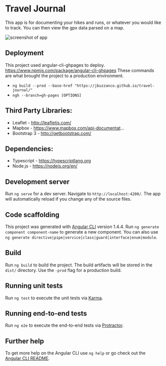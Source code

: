 # Travel Journal
This app is for documenting your hikes and runs, or whatever you would like to track. You can then view the gpx data parsed on a map.

![screenshot of app](https://i.imgur.com/RWq4513.png "Travel Journal App")

## Deployment

This project used angular-cli-ghpages to deploy. https://www.npmjs.com/package/angular-cli-ghpages
These commands are what brought the project to a production environment.
- `ng build --prod --base-href "https://jbuzzanco.github.io/travel-journal/"`
- `ngh --branch=gh-pages [OPTIONS]`

## Third Party Libraries:
- Leaflet - http://leafletjs.com/
- Mapbox - https://www.mapbox.com/api-documentat...
- Bootstrap 3 - http://getbootstrap.com/

## Dependencies:
- Typescript - https://typescriptlang.org
- Node.js - https://nodejs.org/en/

## Development server

Run `ng serve` for a dev server. Navigate to `http://localhost:4200/`. The app will automatically reload if you change any of the source files.

## Code scaffolding

This project was generated with [Angular CLI](https://github.com/angular/angular-cli) version 1.4.4.
Run `ng generate component component-name` to generate a new component. You can also use `ng generate directive|pipe|service|class|guard|interface|enum|module`.

## Build

Run `ng build` to build the project. The build artifacts will be stored in the `dist/` directory. Use the `-prod` flag for a production build.

## Running unit tests

Run `ng test` to execute the unit tests via [Karma](https://karma-runner.github.io).

## Running end-to-end tests

Run `ng e2e` to execute the end-to-end tests via [Protractor](http://www.protractortest.org/).

## Further help

To get more help on the Angular CLI use `ng help` or go check out the [Angular CLI README](https://github.com/angular/angular-cli/blob/master/README.md).

